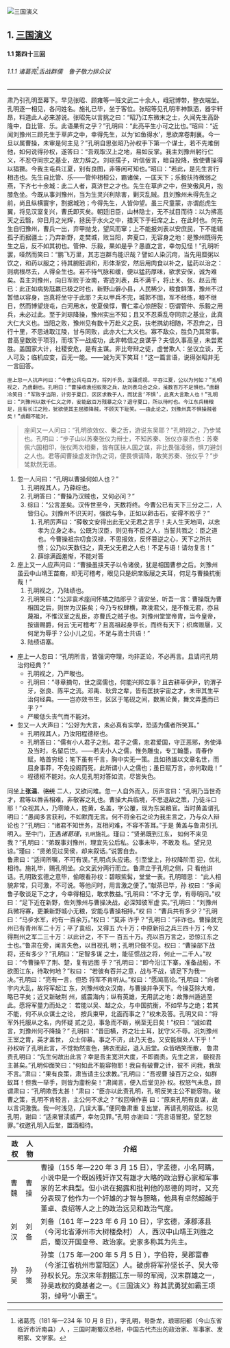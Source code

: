 ![三国演义](https://www.dbappsecurity.com.cn/Upload/image/20211008/20211008102715_5530.png)

## 1. [三国演义](https://baike.baidu.com/item/%E4%B8%89%E5%9B%BD%E6%BC%94%E4%B9%89/5782?fr=aladdin)

#### 1.1 第四十三回

###### 1.1.1 诸葛亮[^1]舌战群儒　鲁子敬力排众议

---

肃乃引孔明至幕下。早见张昭、顾雍等一班文武二十余人，峨冠博带，整衣端坐。孔明逐一相见，各问姓名。施礼已毕，坐于客位。张昭等见孔明丰神飘洒，器宇轩昂，料道此人必来游说。张昭先以言挑之曰：“昭乃江东微末之士，久闻先生高卧隆中，自比管、乐。此语果有之乎？”孔明曰：“此亮平生小可之比也。”昭曰：“近闻刘豫州三顾先生于草庐之中，幸得先生，以为‘如鱼得水’，思欲席卷荆襄。今一旦以属曹操，未审是何主见？”孔明自思张昭乃孙权手下第一个谋士，若不先难倒他，如何说得孙权，遂答曰：“吾观取汉上之地，易如反掌。我主刘豫州躬行仁义，不忍夺同宗之基业，故力辞之。刘琮孺子，听信佞言，暗自投降，致使曹操得以猖獗。今我主屯兵江夏，别有良图，非等闲可知也。”昭曰：“若此，是先生言行相违也。先生自比管、乐——管仲相桓公，霸诸侯，一匡天下；乐毅扶持微弱之燕，下齐七十余城：此二人者，真济世之才也。先生在草庐之中，但笑傲风月，抱膝危坐。今既从事刘豫州，当为生灵兴利除害，剿灭乱贼。且刘豫州未得先生之前，尚且纵横寰宇，割据城池；今得先生，人皆仰望。虽三尺童蒙，亦谓彪虎生翼，将见汉室复兴，曹氏即灭矣。朝廷旧臣，山林隐士，无不拭目而待：以为拂高天之云翳，仰日月之光辉，拯民于水火之中，措天下于衽席之上，在此时也。何先生自归豫州，曹兵一出，弃甲抛戈，望风而窜；上不能报刘表以安庶民，下不能辅孤子而据疆土；乃弃新野，走樊城，败当阳，奔夏口，无容身之地：是豫州既得先生之后，反不如其初也。管仲、乐毅，果如是乎？愚直之言，幸勿见怪！”孔明听罢，哑然而笑曰：“鹏飞万里，其志岂群鸟能识哉？譬如人染沉疴，当先用糜粥以饮之，和药以服之；待其腑脏调和，形体渐安，然后用肉食以补之，猛药以治之：则病根尽去，人得全生也。若不待气脉和缓，便以猛药厚味，欲求安保，诚为难矣。吾主刘豫州，向日军败于汝南，寄迹刘表，兵不满千，将止关、张、赵云而已：此正如病势尫羸已极之时也，新野山僻小县，人民稀少，粮食鲜薄，豫州不过暂借以容身，岂真将坐守于此耶？夫以甲兵不完，城郭不固，军不经练，粮不继日，然而博望烧屯，白河用水，使夏侯惇，曹仁辈心惊胆裂：窃谓管仲、乐毅之用兵，未必过此。至于刘琮降操，豫州实出不知；且又不忍乘乱夺同宗之基业，此真大仁大义也。当阳之败，豫州见有数十万赴义之民，扶老携幼相随，不忍弃之，日行十里，不思进取江陵，甘与同败，此亦大仁大义也。寡不敌众，胜负乃其常事。昔高皇数败于项羽，而垓下一战成功，此非韩信之良谋乎？夫信久事高皇，未尝累胜。盖国家大计，社稷安危，是有主谋。非比夸辩之徒，虚誉欺人：坐议立谈，无人可及；临机应变，百无一能。——诚为天下笑耳！”这一篇言语，说得张昭并无一言回答。

```
座上忽一人抗声问曰：“今曹公兵屯百万，将列千员，龙骧虎视，平吞江夏，公以为何如？”孔明视之，乃虞翻也。孔明曰：“曹操收袁绍蚁聚之兵，劫刘表乌合之众，虽数百万不足惧也。”虞翻冷笑曰：“军败于当阳，计穷于夏口，区区求教于人，而犹言‘不惧’，此真大言欺人也！”孔明曰：“刘豫州以数千仁义之师，安能敌百万残暴之众？退守夏口，所以待时也。今江东兵精粮足，且有长江之险，犹欲使其主屈膝降贼，不顾天下耻笑。——由此论之，刘豫州真不惧操贼者矣！”虞翻不能对。
```

> 座间又一人问曰：“孔明欲效仪、秦之舌，游说东吴耶？”孔明视之，乃步骘也。孔明曰：“步子山以苏秦张仪为辩士，不知苏秦、张仪亦豪杰也：苏秦佩六国相印，张仪两次相秦，皆有匡扶人国之谋，非比畏强凌弱，惧刀避剑之人也。君等闻曹操虚发诈伪之词，便畏惧请降，敢笑苏秦、张仪乎？”步骘默然无语。

1. 忽一人问曰：“孔明以曹操何如人也？”
   1. 孔明视其人，乃薛综也。
   2. 孔明答曰：“曹操乃汉贼也，又何必问？”
   3. 综曰：“公言差矣。汉传世至今，天数将终。今曹公已有天下三分之二，人皆归心。刘豫州不识天时，强欲与争，正如以卵击石，安得不败乎？”
      1. 孔明厉声曰：“薛敬文安得出此无父无君之言乎！夫人生天地间，以忠孝为立身之本。公既为汉臣，则见有不臣之人，当誓共戮之：臣之道也。今曹操祖宗叨食汉禄，不思报效，反怀篡逆之心，天下之所共愤；公乃以天数归之，真无父无君之人也！不足与语！请勿复言！”
      2. 薛综满面羞惭，不能对答
2. 座上又一人应声问曰：“曹操虽挟天子以令诸侯，犹是相国曹参之后。刘豫州虽云中山靖王苗裔，却无可稽考，眼见只是织席贩屦之夫耳，何足与曹操抗衡哉！”
   1. 孔明视之，乃陆绩也。
   2. 孔明笑曰：“公非袁术座间怀橘之陆郎乎？请安坐，听吾一言：曹操既为曹相国之后，则世为汉臣矣；今乃专权肆横，欺凌君父，是不惟无君，亦且蔑祖，不惟汉室之乱臣，亦曹氏之贼子也。刘豫州堂堂帝胄，当今皇帝，按谱赐爵，何云‘无可稽考’？且高祖起身亭长，而终有天下；织席贩屦，又何足为辱乎？公小儿之见，不足与高士共语！”
   3. 陆绩语塞。

- 座上一人忽曰：“孔明所言，皆强词夺理，均非正论，不必再言。且请问孔明治何经典？”
  - 孔明视之，乃严畯也。
  - 孔明曰：“寻章摘句，世之腐儒也，何能兴邦立事？且古耕莘伊尹，钓渭子牙，张良、陈平之流。邓禹、耿弇之辈，皆有匡扶宇宙之才，未审其生平治何经典。——岂亦效书生，区区于笔砚之间，数黑论黄，舞文弄墨而已乎？”
  - 严畯低头丧气而不能对。
- 忽又一人大声曰：“公好为大言，未必真有实学，恐适为儒者所笑耳。”
  - 孔明视其人，乃汝阳程德枢也。
  - 孔明答曰：“儒有小人君子之别。君子之儒，忠君爱国，守正恶邪，务使泽及当时，名留后世。——若夫小人之儒，惟务雕虫，专工翰墨，青春作赋，皓首穷经；笔下虽有千言，胸中实无一策。且如扬雄以文章名世，而屈身事莽，不免投阁而死，此所谓小人之儒也；虽日赋万言，亦何取哉！”
  - 程德枢不能对。众人见孔明对答如流，尽皆失色。

同坐上**张温**、~~骆统~~
二人，又欲问难。忽一人自外而入，厉声言曰：“孔明乃当世奇才，君等以唇舌相难，非敬客之礼也。曹操大兵临境，不思退敌之策，乃徒斗口耶！”众视其人，乃零陵人，姓黄，名盖，字公覆，现为东吴粮官。当时黄盖谓孔明曰：“愚闻多言获利，不如默而无言。何不将金石之论为我主言之，乃与众人辩论也？”孔明曰：“诸君不知世务，互相问难，不容不答耳。”于是
黄盖与鲁肃引孔明入。至中门，正遇*诸葛瑾*，`孔明`施礼。瑾曰：“贤弟既到江东， 如何不来见我？”孔明曰：“弟既事刘豫州，理宜先公后私。公事未毕，不敢及 私。望兄见谅。”瑾曰：“贤弟见过吴侯，却来叙话。”说罢自去。  
鲁肃曰：“适间所嘱，不可有误。”孔明点头应诺。引至堂上，孙权降阶而 迎，优礼相待。施礼毕，赐孔明坐。众文武分两行而立。鲁肃立于孔明之侧，只 看他讲话。孔明致玄德之意毕，偷眼看孙权：碧眼紫髯，堂堂一表。孔明暗思：
“此人相貌非常，只可激，不可说。等他问时，用言激之便了。”献茶已毕，孙 权曰：“多闻鲁子敬谈足下之才，今幸得相见，敢求教益。”孔明曰：“不才无 学，有辱明问。”权曰：“足下近在新野，佐刘豫州与曹操决战，必深知彼军虚
实。”孔明曰：“刘豫州兵微将寡，更兼新野城小无粮，安能与曹操相持。”权 曰：“曹兵共有多少？”孔明曰：“马步水军，约有一百余万。”权曰：“莫非 诈乎？”孔明曰：“非诈也。曹操就兖州已有青州军二十万；平了袁绍，又得五
六十万；中原新招之兵三四十万；今又得荆州之军二三十万：以此计之，不下一 百五十万。亮以百万言之，恐惊江东之士也。”鲁肃在旁，闻言失色，以目视孔 明；孔明只做不见。权曰：“曹操部下战将，还有多少？”孔明曰：“足智多谋
之士，能征惯战之将，何止一二千人。”权曰：“今曹操平了荆、楚，复有远图 乎？”孔明曰：“即今沿江下寨，准备战船，不欲图江东，待取何地？”权曰： “若彼有吞并之意，战与不战，请足下为我一决。”孔明曰：“亮有一言，但恐
将军不肯听从。”权曰：“愿闻高论。”孔明曰：“向者宇内大乱，故将军起江 东，刘豫州收众汉南，与曹操并争天下。今操芟除大难，略已平矣；近又新破荆 州，威震海内；纵有英雄，无用武之地：故豫州遁逃至此。愿将军量力而处之：
若能以吴、越之众，与中国抗衡，不如早与之绝；若其不能，何不从众谋士之论， 按兵束甲，北面而事之？”权未及答。孔明又曰：“将军外托服从之名，内怀疑 贰之见，事急而不断，祸至无日矣！”权曰：“诚如君言，刘豫州何不降操？”
孔明曰：“昔田横，齐之壮士耳，犹守义不辱。况刘豫州王室之胄，英才盖世， 众士仰慕。事之不济，此乃天也。又安能屈处人下乎！” 孙权听了孔明此言，不觉勃然变色，拂衣而起，退入后堂。众皆哂笑而散，
鲁肃责孔明曰：“先生何故出此言？幸是吾主宽洪大度，不即面责。先生之言， 藐视吾主甚矣。”孔明仰面笑曰：“何如此不能容物耶！我自有破曹之计，彼不 问我，我故不言。”肃曰：“果有良策，肃当请主公求教。”孔明曰：“吾视曹
操百万之众，如群蚁耳！但我一举手，则皆为齑粉矣！”肃闻言，便入后堂见孙 权。权怒气未息，顾谓肃曰：“孔明欺吾太甚！”肃曰：“臣亦以此责孔明，孔 明反笑主公不能容物。破曹之策，孔明不肯轻言，主公何不求之？”权回嗔作喜
曰：“原来孔明有良谋，故以言词激我。我一时浅见，几误大事。”便同鲁肃重 复出堂，再请孔明叙话。权见孔明，谢曰：“适来冒渎威严，幸勿见罪。”孔明 亦谢曰：“亮言语冒犯，望乞恕罪。”权邀孔明入后堂，置酒相待。

[^1]: 诸葛亮（181 年—234 年 10 月 8 日），字孔明，号卧龙，琅琊阳都（今山东省临沂市沂南县）人 ，三国时期蜀汉丞相，中国古代杰出的政治家、军事家、发明家、文学家。

| 政权 | 人物 | 介绍                                                                                                                                                                                                                                                     |
| ---- | ---- | -------------------------------------------------------------------------------------------------------------------------------------------------------------------------------------------------------------------------------------------------------- |
| 曹魏 | 曹操 | 曹操（155 年—220 年 3 月 15 日），字孟德，小名阿瞒，小说中是一个既凶残奸诈又有雄才大略的政治野心家和军事家的艺术典型。但小说在揭露和批判他的恶德的同时，又充分表现了他作为一个奸雄的才智与胆略，他具有卓然超越于董卓、袁绍等人之上的政治远见和政治气度。 |
| 刘汉 | 刘备 | 刘备（161 年－223 年 6 月 10 日），字玄德，涿郡涿县（今河北省涿州市大树楼桑村） 人，西汉中山靖王刘胜之后，蜀汉开国皇帝、政治家。史家多称其为先主。                                                                                                       |
| 孙吴 | 孙策 | 孙策（175 年—200 年 5 月 5 日 ），字伯符，吴郡富春（今浙江省杭州市富阳区）人。破虏将军孙坚长子、吴大帝孙权长兄。东汉末年割据江东一带的军阀，汉末群雄之一，孙吴政权的奠基者之一。《三国演义》称其武勇犹如霸王项羽，绰号“小霸王”。                         |
